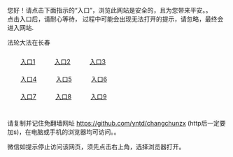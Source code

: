 您好！请点击下面指示的“入口”，浏览此网站是安全的，且为您带来平安。。 <br/>
点击入口后，请耐心等待， 过程中可能会出现无法打开的提示，请忽略，最终会进入网站. </br>

法轮大法在长春<br/>
<div style="padding:10px"><a style="margin:20px" target="_blank" href="https://dt5m6jbu0vpi7.cloudfront.net/2Qpsp?poyka" id="ccLink1" rel="nofollow">入口1</a> <a target="_blank" style="margin:20px" href="https://d3uh48u52c0uds.cloudfront.net/2Qpsp?zmcpkgh" id="ccLink2" rel="nofollow">入口2</a> <a style="margin:20px" target="_blank" href="https://d3dag7uww14s6z.cloudfront.net/2Qpsp?puzpzlb" id="ccLink3" rel="nofollow">入口3</a></div>

<div style="padding:10px" ><a style="margin:20px" target="_blank" href="https://dt5m6jbu0vpi7.cloudfront.net/2Qpsp?poyka" id="ccLink4" rel="nofollow">入口4</a> <a style="margin:20px" href="https://d3uh48u52c0uds.cloudfront.net/2Qpsp?zmcpkgh" target="_blank" id="ccLink5" rel="nofollow">入口5</a> <a style="margin:20px" href="https://d3dag7uww14s6z.cloudfront.net/2Qpsp?puzpzlb" target="_blank" id="ccLink6" rel="nofollow">入口6</a></div>

<div style="padding:10px"><a style="margin:20px" target="_blank" href="https://dt5m6jbu0vpi7.cloudfront.net/2Qpsp?poyka" id="ccLink7" rel="nofollow">入口7</a> <a style="margin:20px" href="https://d3uh48u52c0uds.cloudfront.net/2Qpsp?zmcpkgh" target="_blank" id="ccLink8" rel="nofollow">入口8</a> <a style="margin:20px" target="_blank" href="https://d3dag7uww14s6z.cloudfront.net/2Qpsp?puzpzlb" id="ccLink9" rel="nofollow">入口9</a></div>

<br/>



请复制并记住免翻墙网址 https://github.com/yntd/changchunzx (http后一定要加s)，在电脑或手机的浏览器均可访问。。<br/>

微信如提示停止访问该网页，须先点击右上角，选择浏览器打开。
